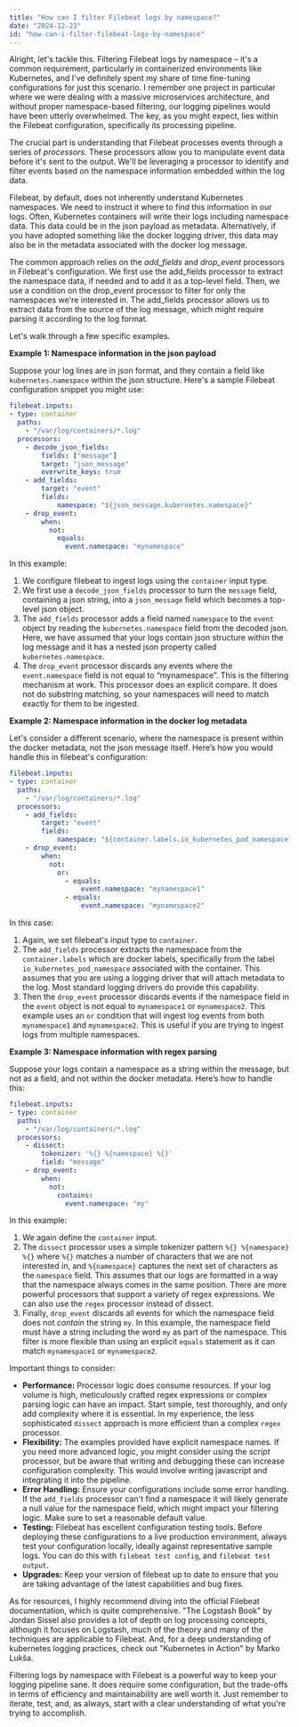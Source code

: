 ```yaml
---
title: "How can I filter Filebeat logs by namespace?"
date: "2024-12-23"
id: "how-can-i-filter-filebeat-logs-by-namespace"
---
```


Alright, let's tackle this. Filtering Filebeat logs by namespace – it's a common requirement, particularly in containerized environments like Kubernetes, and I've definitely spent my share of time fine-tuning configurations for just this scenario. I remember one project in particular where we were dealing with a massive microservices architecture, and without proper namespace-based filtering, our logging pipelines would have been utterly overwhelmed. The key, as you might expect, lies within the Filebeat configuration, specifically its processing pipeline.

The crucial part is understanding that Filebeat processes events through a series of *processors*. These processors allow you to manipulate event data before it's sent to the output. We'll be leveraging a processor to identify and filter events based on the namespace information embedded within the log data.

Filebeat, by default, does not inherently understand Kubernetes namespaces. We need to instruct it where to find this information in our logs. Often, Kubernetes containers will write their logs including namespace data. This data could be in the json payload as metadata. Alternatively, if you have adopted something like the docker logging driver, this data may also be in the metadata associated with the docker log message.

The common approach relies on the *add_fields* and *drop_event* processors in Filebeat's configuration. We first use the add_fields processor to extract the namespace data, if needed and to add it as a top-level field. Then, we use a condition on the drop_event processor to filter for only the namespaces we're interested in. The add_fields processor allows us to extract data from the source of the log message, which might require parsing it according to the log format.

Let's walk through a few specific examples.

**Example 1: Namespace information in the json payload**

Suppose your log lines are in json format, and they contain a field like `kubernetes.namespace` within the json structure. Here's a sample Filebeat configuration snippet you might use:

```yaml
filebeat.inputs:
- type: container
  paths:
    - "/var/log/containers/*.log"
  processors:
    - decode_json_fields:
        fields: ["message"]
        target: "json_message"
        overwrite_keys: true
    - add_fields:
        target: "event"
        fields:
            namespace: "${json_message.kubernetes.namespace}"
    - drop_event:
        when:
          not:
            equals:
              event.namespace: "mynamespace"
```
In this example:

1. We configure filebeat to ingest logs using the `container` input type.
2. We first use a `decode_json_fields` processor to turn the `message` field, containing a json string, into a `json_message` field which becomes a top-level json object.
3. The `add_fields` processor adds a field named `namespace` to the `event` object by reading the `kubernetes.namespace` field from the decoded json. Here, we have assumed that your logs contain json structure within the log message and it has a nested json property called `kubernetes.namespace`.
4. The `drop_event` processor discards any events where the `event.namespace` field is not equal to “mynamespace”. This is the filtering mechanism at work. This processor does an explicit compare. It does not do substring matching, so your namespaces will need to match exactly for them to be ingested.

**Example 2: Namespace information in the docker log metadata**

Let's consider a different scenario, where the namespace is present within the docker metadata, not the json message itself. Here’s how you would handle this in filebeat's configuration:

```yaml
filebeat.inputs:
- type: container
  paths:
    - "/var/log/containers/*.log"
  processors:
    - add_fields:
        target: "event"
        fields:
            namespace: "${container.labels.io_kubernetes_pod_namespace}"
    - drop_event:
        when:
          not:
            or:
              - equals:
                  event.namespace: "mynamespace1"
              - equals:
                  event.namespace: "mynamespace2"
```

In this case:
1. Again, we set filebeat's input type to `container`.
2. The `add_fields` processor extracts the namespace from the `container.labels` which are docker labels, specifically from the label `io_kubernetes_pod_namespace` associated with the container. This assumes that you are using a logging driver that will attach metadata to the log. Most standard logging drivers do provide this capability.
3. Then the `drop_event` processor discards events if the namespace field in the `event` object is not equal to `mynamespace1` or `mynamespace2`. This example uses an `or` condition that will ingest log events from both `mynamespace1` and `mynamespace2`. This is useful if you are trying to ingest logs from multiple namespaces.

**Example 3: Namespace information with regex parsing**

Suppose your logs contain a namespace as a string within the message, but not as a field, and not within the docker metadata. Here’s how to handle this:

```yaml
filebeat.inputs:
- type: container
  paths:
    - "/var/log/containers/*.log"
  processors:
    - dissect:
        tokenizer: '%{} %{namespace} %{}'
        field: "message"
    - drop_event:
        when:
          not:
            contains:
              event.namespace: "my"
```

In this example:
1. We again define the `container` input.
2. The `dissect` processor uses a simple tokenizer pattern `%{} %{namespace} %{}` where `%{}` matches a number of characters that we are not interested in, and `%{namespace}` captures the next set of characters as the `namespace` field. This assumes that our logs are formatted in a way that the namespace always comes in the same position. There are more powerful processors that support a variety of regex expressions. We can also use the `regex` processor instead of dissect.
3. Finally, `drop_event` discards all events for which the namespace field does not *contain* the string `my`. In this example, the namespace field must have a string including the word `my` as part of the namespace. This filter is more flexible than using an explicit `equals` statement as it can match `mynamespace1` or `mynamespace2`.

Important things to consider:

*   **Performance:** Processor logic does consume resources. If your log volume is high, meticulously crafted regex expressions or complex parsing logic can have an impact. Start simple, test thoroughly, and only add complexity where it is essential. In my experience, the less sophisticated `dissect` approach is more efficient than a complex `regex` processor.
*   **Flexibility:** The examples provided have explicit namespace names. If you need more advanced logic, you might consider using the *script* processor, but be aware that writing and debugging these can increase configuration complexity. This would involve writing javascript and integrating it into the pipeline.
*   **Error Handling:** Ensure your configurations include some error handling. If the `add_fields` processor can't find a namespace it will likely generate a null value for the namespace field, which might impact your filtering logic. Make sure to set a reasonable default value.
*   **Testing:** Filebeat has excellent configuration testing tools. Before deploying these configurations to a live production environment, always test your configuration locally, ideally against representative sample logs. You can do this with `filebeat test config`, and `filebeat test output`.
*   **Upgrades:** Keep your version of filebeat up to date to ensure that you are taking advantage of the latest capabilities and bug fixes.

As for resources, I highly recommend diving into the official Filebeat documentation, which is quite comprehensive. "The Logstash Book" by Jordan Sissel also provides a lot of depth on log processing concepts, although it focuses on Logstash, much of the theory and many of the techniques are applicable to Filebeat. And, for a deep understanding of kubernetes logging practices, check out "Kubernetes in Action" by Marko Lukša.

Filtering logs by namespace with Filebeat is a powerful way to keep your logging pipeline sane. It does require some configuration, but the trade-offs in terms of efficiency and maintainability are well worth it. Just remember to iterate, test, and, as always, start with a clear understanding of what you're trying to accomplish.
